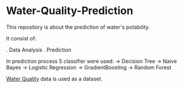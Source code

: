 # Water-Quality-Prediction

This repository is about the prediction of water's potability.

It consist of:

. Data Analysis
. Prediction

In prediction process 5 classifier were used:
-> Decision Tree
-> Naive Bayes
-> Logistic Regression
-> GradientBoosting
-> Random Forest

[Water Quality](https://www.kaggle.com/adityakadiwal/water-potability) data is used as a dataset.
